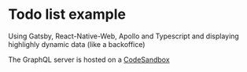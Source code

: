 # Todo list example

Using Gatsby, React-Native-Web, Apollo and Typescript and displaying highlighly dynamic data (like a backoffice)

The GraphQL server is hosted on a [CodeSandbox](https://codesandbox.io/s/34p241l2r1)
